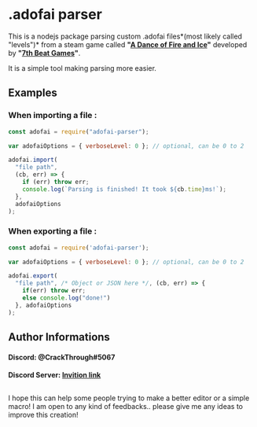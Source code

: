 # .adofai parser

This is a nodejs package parsing custom .adofai files*(most likely called "levels")* from a steam game called **"[A Dance of Fire and Ice](https://store.steampowered.com/app/977950/A_Dance_of_Fire_and_Ice/)"** developed by **"[7th Beat Games](http://7thbe.at/)"**.

It is a simple tool making parsing more easier.

## Examples

### When importing a file :

```javascript
const adofai = require("adofai-parser");

var adofaiOptions = { verboseLevel: 0 }; // optional, can be 0 to 2

adofai.import(
  "file path",
  (cb, err) => {
    if (err) throw err;
    console.log(`Parsing is finished! It took ${cb.time}ms!`);
  },
  adofaiOptions
);
```

### When exporting a file :

```javascript
const adofai = require('adofai-parser');

var adofaiOptions = { verboseLevel: 0 }; // optional, can be 0 to 2

adofai.export(
  "file path", /* Object or JSON here */, (cb, err) => {
    if(err) throw err;
    else console.log("done!")
  }, adofaiOptions
);
```

## Author Informations

#### Discord: @CrackThrough#5067

#### Discord Server: [Invition link](https://discord.gg/wQKvwcV)

##

I hope this can help some people trying to make a better editor or a simple macro!
I am open to any kind of feedbacks.. please give me any ideas to improve this creation!
